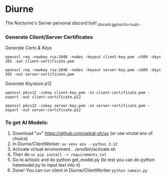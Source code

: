 # Diurne
The Nocturne's Server personal discord bot!
<sub>discord.gg/noctis<\sub>

### Generate Client/Server Certificates
*Generate Certs & Keys*

`openssl req -newkey rsa:2048 -nodes -keyout client-key.pem -x509 -days 365 -out client-certificate.pem`

`openssl req -newkey rsa:2048 -nodes -keyout server-key.pem -x509 -days 365 -out server-certificate.pem`

*Generate Keystore p12*

```openssl pkcs12 -inkey client-key.pem -in client-certificate.pem -export -out client-certificate.p12```

`openssl pkcs12 -inkey server-key.pem -in server-certificate.pem -export -out server-certificate.p12`


### To get AI Models:

1. Download "uv" https://github.com/astral-sh/uv (or use virutal env of choice)
2. In Diurne/ClientWorker: `uv venv env --python 3.12`
3. Activate virtual environment.. ./env/bin/activate.sh
4. Then do `uv pip install -r requirements.txt`
5. Go to ai/toxic and do python get_model.py (to test you can do python hatemodel.py to input text into it)
6. Done! You can run client in Diurne/ClientWorker `python cwmain.py`

